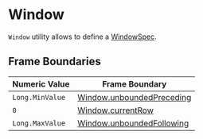# Window

`Window` utility allows to define a [WindowSpec](WindowSpec.md).

## Frame Boundaries

Numeric Value | Frame Boundary
-------|---------------
 `Long.MinValue` | [Window.unboundedPreceding](Window.md#unboundedPreceding)
 `0` | [Window.currentRow](Window.md#currentRow)
 `Long.MaxValue` | [Window.unboundedFollowing](Window.md#unboundedFollowing)
